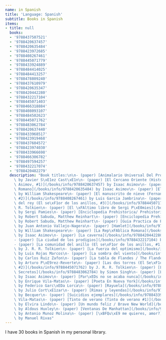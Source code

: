 ```yaml
---
name: in Spanish
title: 'Language: Spanish'
subtitle: Books in Spanish
items:
- title: null
  books:
  - '9788437507521'
  - '9788420637457'
  - '9788420635484'
  - '9788423972685'
  - '9788408267461'
  - '9788445071779'
  - '9788433924889'
  - '9788484414025'
  - '9788484413257'
  - '9788478809240'
  - '9788437610979'
  - '9788420635347'
  - '9788420442280'
  - '9788432217104'
  - '9788445071403'
  - '9788466318884'
  - '9788408093107'
  - '9788484502623'
  - '9788445071762'
  - '9788483062784'
  - '9788420637440'
  - '9788433968517'
  - '9788423919468'
  - '9788437604572'
  - '9788423974030'
  - '9788433966698'
  - '9788466306782'
  - '9788497594257'
  - '9788432217074'
  - '9788420482279'
  description: "Book titles:\n\n- (paper) [Animalario Universal Del Profesor Revillod](/books/info/9788437507521)\
    \ by Javier S\xE1ez Cast\xE1n\n- (paper) [El Cercano Oriente (Historia Universal\
    \ Asimov, #1)](/books/info/9788420637457) by Isaac Asimov\n- (paper) [El Imperio\
    \ Romano](/books/info/9788420635484) by Isaac Asimov\n- (paper) [El Rey Lear](/books/info/9788423972685)\
    \ by William Shakespeare\n- (paper) [El manuscrito de nieve (Fernando de Rojas,\
    \ #2)](/books/info/9788408267461) by Luis Garcia Jambrina\n- (paper) [El retorno\
    \ del rey (El se\xF1or de los anillos, #3)](/books/info/9788445071779) by J. R.\
    \ R. Tolkien\n- (paper) [El \xFAltimo libro de Sergi P\xE0mies](/books/info/9788433924889)\
    \ by Sergi Pamies\n- (paper) [Enciclopedia Prehistorica/ Prehistoric Encyclopedia](/books/info/9788484414025)\
    \ by Robert Sabuda, Matthew Reinhart\n- (paper) [Enciclopedia Prehist\xF3rica](/books/info/9788484413257)\
    \ by Robert Sabuda, Matthew Reinhart\n- (paper) [Guia Practica de Psicologia](/books/info/9788478809240)\
    \ by Juan Antonio Vallejo-Nagera\n- (paper) [Hamlet](/books/info/9788437610979)\
    \ by William Shakespeare\n- (paper) [La Rep\xFAblica Romana](/books/info/9788420635347)\
    \ by Isaac Asimov\n- (paper) [La caverna](/books/info/9788420442280) by Jose Saramago\n\
    - (paper) [La ciudad de los prodigios](/books/info/9788432217104) by Eduardo Mendoza\n\
    - (paper) [La comunidad del anillo (El se\xF1or de los anillos, #1)](/books/info/9788445071403)\
    \ by J. R. R. Tolkien\n- (paper) [La fuerza del optimismo](/books/info/9788466318884)\
    \ by Luis Rojas Marcos\n- (paper) [La sombra del viento](/books/info/9788408093107)\
    \ by Carlos Ruiz Zafon\n- (paper) [La tabla de Flandes / The Flanders Panel](/books/info/9788484502623)\
    \ by Arturo P\xE9rez-Reverte\n- (paper) [Las dos torres (El Se\xF1or de los Anillos,\
    \ #2)](/books/info/9788445071762) by J. R. R. Tolkien\n- (paper) [Los C\xF3digos\
    \ Secretos](/books/info/9788483062784) by Simon Singh\n- (paper) [Los griegos](/books/info/9788420637440)\
    \ by Isaac Asimov\n- (paper) [Par\xEDs no se acaba nunca](/books/info/9788433968517)\
    \ by Enrique Vila-Matas\n- (paper) [Poeta En Nueva York](/books/info/9788423919468)\
    \ by Federico Garc\xEDa Lorca\n- (paper) [Rayuela](/books/info/9788437604572)\
    \ by Julio Cort\xE1zar\n- (paper) [Rimas y leyendas](/books/info/9788423974030)\
    \ by Becquer\n- (paper) [Suicidios ejemplares](/books/info/9788433966698) by Enrique\
    \ Vila-Matas\n- (paper) [Tinto de verano (Tinto de verano #1)](/books/info/9788466306782)\
    \ by Elvira Lindo\n- (paper) [Un mundo feliz / Brave New World](/books/info/9788497594257)\
    \ by Aldous Huxley\n- (paper) [Ventanas De Manhattan](/books/info/9788432217074)\
    \ by Antonio Munoz Molina\n- (paper) [\xBFQu\xE9 me quieres, amor?](/books/info/9788420482279)\
    \ by Manuel Rivas"
---
```

I have 30 books in Spanish in my personal library.
